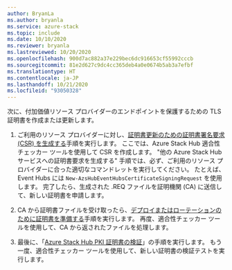 ```yaml
---
author: BryanLa
ms.author: bryanla
ms.service: azure-stack
ms.topic: include
ms.date: 10/10/2020
ms.reviewer: bryanla
ms.lastreviewed: 10/20/2020
ms.openlocfilehash: 900d7ac882a37e229bec6dc916653cf55992cccb
ms.sourcegitcommit: 81e2d627c9dc4cc365deb4a0e0674b5ab3a7efbf
ms.translationtype: HT
ms.contentlocale: ja-JP
ms.lasthandoff: 10/21/2020
ms.locfileid: "93050328"
---
```

次に、付加価値リソース プロバイダーのエンドポイントを保護するための TLS 証明書を作成または更新します。

1. ご利用のリソース プロバイダーに対し、[証明書更新のための証明書署名要求 (CSR) を生成する](../operator/azure-stack-get-pki-certs.md#generate-certificate-signing-requests-for-certificate-renewal)手順を実行します。 ここでは、Azure Stack Hub 適合性チェッカー ツールを使用して CSR を作成します。 "他の Azure Stack Hub サービスへの証明書要求を生成する" 手順では、必ず、ご利用のリソース プロバイダーに合った適切なコマンドレットを実行してください。 たとえば、Event Hubs には `New-AzsHubEventHubsCertificateSigningRequest` を使用します。 完了したら、生成された .REQ ファイルを証明機関 (CA) に送信して、新しい証明書を申請します。

2. CA から証明書ファイルを受け取ったら、[デプロイまたはローテーションのために証明書を準備する](../operator/azure-stack-prepare-pki-certs.md)手順を実行します。 再度、適合性チェッカー ツールを使用して、CA から返されたファイルを処理します。

3. 最後に、「[Azure Stack Hub PKI 証明書の検証](../operator/azure-stack-validate-pki-certs.md)」の手順を実行します。 もう一度、適合性チェッカー ツールを使用して、新しい証明書の検証テストを実行します。



